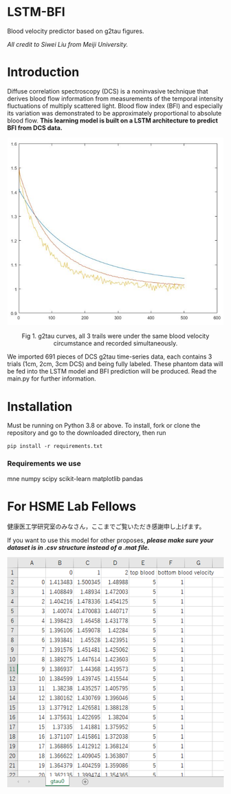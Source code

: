 # LSTM-BFI
Blood velocity predictor based on g2tau figures.

*All credit to Siwei Liu from Meiji University.*

# Introduction
Diffuse correlation spectroscopy (DCS) is a noninvasive technique that derives blood flow information from measurements of the temporal intensity fluctuations of multiply scattered light. Blood flow index (BFI) and especially its variation was demonstrated to be approximately proportional to absolute blood flow. 
**This learning model is built on a LSTM architecture to predict BFI from DCS data.**
<p align="center">
  <img src="/figure/g2tau1.JPG/">
</p>
<p align="center" href="">
  Fig 1. g2tau curves, all 3 trails were under the same blood velocity circumstance and recorded simultaneously.
</p>
We imported 691 pieces of DCS g2tau time-series data, each contains 3 trials (1cm, 2cm, 3cm DCS) and being fully labeled. These phantom data will be fed into the LSTM model and BFI prediction will be produced. Read the main.py for further information.


# Installation
Must be running on Python 3.8 or above.
To install, fork or clone the repository and go to the downloaded directory,
then run

```
pip install -r requirements.txt
```

### Requirements we use

mne
numpy
scipy
scikit-learn
matplotlib
pandas


# For HSME Lab Fellows
健康医工学研究室のみなさん，ここまでご覧いただき感謝申し上げます。

If you want to use this model for other proposes, ***please make sure your dataset is in .csv structure instead of a .mat file.*** 
<p align="center">
  <img src="/g2tau.PNG/">
</p>
